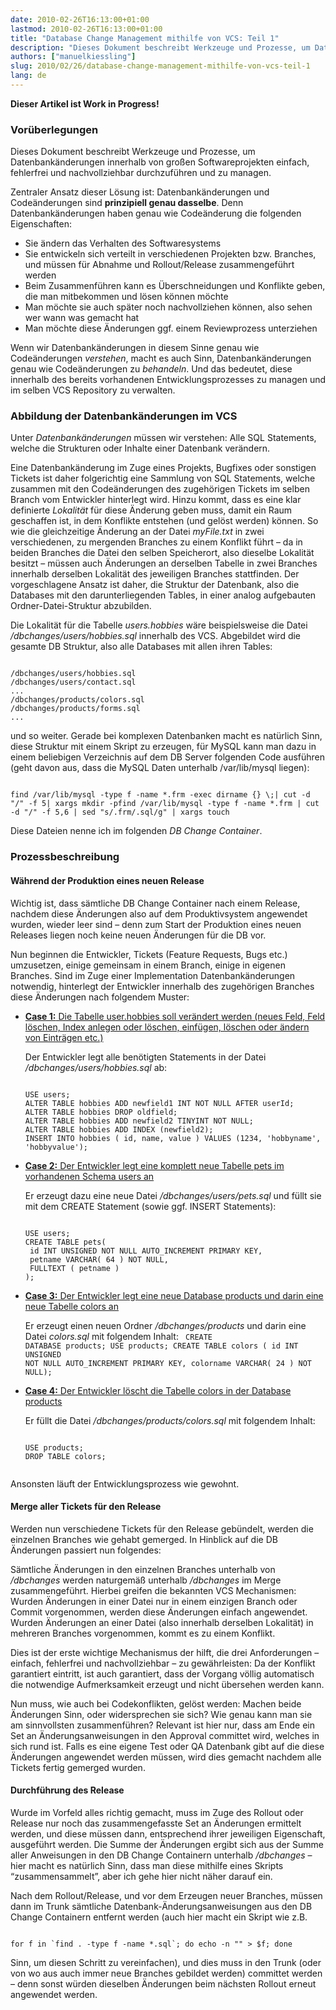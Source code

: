 ```yaml
---
date: 2010-02-26T16:13:00+01:00
lastmod: 2010-02-26T16:13:00+01:00
title: "Database Change Management mithilfe von VCS: Teil 1"
description: "Dieses Dokument beschreibt Werkzeuge und Prozesse, um Datenbankänderungen innerhalb von großen Softwareprojekten einfach, fehlerfrei und nachvollziehbar durchzuführen und zu managen."
authors: ["manuelkiessling"]
slug: 2010/02/26/database-change-management-mithilfe-von-vcs-teil-1
lang: de
---
```


<strong>Dieser Artikel ist Work in Progress!</strong>

<h3>Vorüberlegungen</h3>

Dieses Dokument beschreibt Werkzeuge und Prozesse, um Datenbankänderungen innerhalb von großen Softwareprojekten einfach, fehlerfrei und nachvollziehbar durchzuführen und zu managen.

Zentraler Ansatz dieser Lösung ist: Datenbankänderungen und Codeänderungen sind <strong>prinzipiell genau dasselbe</strong>. Denn Datenbankänderungen haben genau wie Codeänderung die folgenden Eigenschaften:

<ul>
 <li>Sie ändern das Verhalten des Softwaresystems</li>
 <li>Sie entwickeln sich verteilt in verschiedenen Projekten bzw. Branches, und müssen für Abnahme und Rollout/Release zusammengeführt werden</li>
 <li>Beim Zusammenführen kann es Überschneidungen und Konflikte geben, die man mitbekommen und lösen können möchte</li>
 <li>Man möchte sie auch später noch nachvollziehen können, also sehen wer wann was gemacht hat</li>
 <li>Man möchte diese Änderungen ggf. einem Reviewprozess unterziehen</li>
</ul>

Wenn wir Datenbankänderungen in diesem Sinne genau wie Codeänderungen <em>verstehen</em>, macht es auch Sinn, Datenbankänderungen genau wie Codeänderungen zu <em>behandeln</em>. Und das bedeutet, diese innerhalb des bereits vorhandenen Entwicklungsprozesses zu managen und im selben VCS Repository zu verwalten.

<h3>Abbildung der Datenbankänderungen im VCS</h3>

Unter <em>Datenbankänderungen</em> müssen wir verstehen: Alle SQL Statements, welche die Strukturen oder Inhalte einer Datenbank verändern.

Eine Datenbankänderung im Zuge eines Projekts, Bugfixes oder sonstigen Tickets ist daher folgerichtig eine Sammlung von SQL Statements, welche zusammen mit den Codeänderungen des zugehörigen Tickets im selben Branch vom Entwickler hinterlegt wird. Hinzu kommt, dass es eine klar definierte <em>Lokalität</em> für diese Änderung geben muss, damit ein Raum geschaffen ist, in dem Konflikte entstehen (und gelöst werden) können. So wie die gleichzeitige Änderung an der Datei <em>myFile.txt</em> in zwei verschiedenen, zu mergenden Branches zu einem Konflikt führt – da in beiden Branches die Datei den selben Speicherort, also dieselbe Lokalität besitzt – müssen auch Änderungen an derselben Tabelle in zwei Branches innerhalb derselben Lokalität des jeweiligen Branches stattfinden. Der vorgeschlagene Ansatz ist daher, die Struktur der Datenbank, also die Databases mit den darunterliegenden Tables, in einer analog aufgebauten Ordner-Datei-Struktur abzubilden.

Die Lokalität  für die Tabelle <em>users.hobbies</em> wäre beispielsweise die Datei <em>/dbchanges/users/hobbies.sql</em> innerhalb des VCS. Abgebildet wird die gesamte DB Struktur, also alle Databases mit allen ihren Tables:

<code>
/dbchanges/users/hobbies.sql
/dbchanges/users/contact.sql
...
/dbchanges/products/colors.sql
/dbchanges/products/forms.sql
...
</code>

und so weiter. Gerade bei komplexen Datenbanken macht es natürlich Sinn, diese Struktur mit einem Skript zu erzeugen, für MySQL kann man dazu in einem beliebigen Verzeichnis auf dem DB Server folgenden Code ausführen (geht davon aus, dass die MySQL Daten unterhalb /var/lib/mysql liegen):

<code>
find /var/lib/mysql -type f -name *.frm -exec dirname {} \;| cut -d "/" -f 5| xargs mkdir -pfind /var/lib/mysql -type f -name *.frm | cut -d "/" -f 5,6 | sed "s/.frm/.sql/g" | xargs touch
</code>

Diese Dateien nenne ich im folgenden <em>DB Change Container</em>.

<h3>Prozessbeschreibung</h3>

<h4>Während der Produktion eines neuen Release</h4>

Wichtig ist, dass sämtliche DB Change Container nach einem Release, nachdem diese Änderungen also auf dem Produktivsystem angewendet wurden, wieder leer sind – denn zum Start der Produktion eines neuen Releases liegen noch keine neuen Änderungen für die DB vor.

Nun beginnen die Entwickler, Tickets (Feature Requests, Bugs etc.) umzusetzen, einige gemeinsam in einem Branch, einige in eigenen Branches. Sind im Zuge einer Implementation Datenbankänderungen notwendig, hinterlegt der Entwickler innerhalb des zugehörigen Branches diese Änderungen nach folgendem Muster:

<ul>
 <li><u><strong>Case 1:</strong> Die Tabelle user.hobbies soll verändert werden (neues Feld, Feld löschen, Index anlegen oder löschen, einfügen, löschen oder ändern von Einträgen etc.)</u>

  Der Entwickler legt alle benötigten Statements in der Datei <em>/dbchanges/users/hobbies.sql</em> ab:

  <code>
USE users;
ALTER TABLE hobbies ADD newfield1 INT NOT NULL AFTER userId;
ALTER TABLE hobbies DROP oldfield;
ALTER TABLE hobbies ADD newfield2 TINYINT NOT NULL;
ALTER TABLE hobbies ADD INDEX (newfield2);
INSERT INTO hobbies ( id, name, value ) VALUES (1234, 'hobbyname', 'hobbyvalue');
  </code>
 </li>

 <li><u><strong>Case 2:</strong> Der Entwickler legt eine komplett neue Tabelle pets im vorhandenen Schema users an</u>

  Er erzeugt dazu eine neue Datei <em>/dbchanges/users/pets.sql</em> und füllt sie mit dem CREATE Statement (sowie ggf. INSERT Statements):

  <code>
USE users;
CREATE TABLE pets(
 id INT UNSIGNED NOT NULL AUTO_INCREMENT PRIMARY KEY,
 petname VARCHAR( 64 ) NOT NULL,
 FULLTEXT ( petname )
);
  </code>
 </li>

 <li><u><strong>Case 3:</strong> Der Entwickler legt eine neue Database products und darin eine neue Tabelle colors an</u>

   Er erzeugt einen neuen Ordner <em>/dbchanges/products</em> und darin eine Datei <em>colors.sql</em> mit folgendem Inhalt:
   <code>
CREATE DATABASE products;
USE products;
CREATE TABLE colors (
 id INT UNSIGNED NOT NULL AUTO_INCREMENT PRIMARY KEY,
 colorname VARCHAR( 24 ) NOT NULL);
   </code>
 </li>

 <li><u><strong>Case 4:</strong> Der Entwickler löscht die Tabelle colors in der Database products</u>

   Er füllt die Datei <em>/dbchanges/products/colors.sql</em> mit folgendem Inhalt:

  <code>
USE products;
DROP TABLE colors;
  </code>
 </li>
</ul>

Ansonsten läuft der Entwicklungsprozess wie gewohnt.

<h4>Merge aller Tickets für den Release</h4>

Werden nun verschiedene Tickets für den Release gebündelt, werden die einzelnen Branches wie gehabt gemerged. In Hinblick auf die DB Änderungen passiert nun folgendes:

Sämtliche Änderungen in den einzelnen Branches unterhalb von <em>/dbchanges</em> werden naturgemäß unterhalb <em>/dbchanges</em> im Merge zusammengeführt. Hierbei greifen die bekannten VCS Mechanismen: Wurden Änderungen in einer Datei nur in einem einzigen Branch oder Commit vorgenommen, werden diese Änderungen einfach angewendet. Wurden Änderungen an einer Datei (also innerhalb derselben Lokalität) in mehreren Branches vorgenommen, kommt es zu einem Konflikt.

Dies ist der erste wichtige Mechanismus der hilft, die drei Anforderungen – einfach, fehlerfrei und nachvollziehbar – zu gewährleisten: Da der Konflikt garantiert eintritt, ist auch garantiert, dass der Vorgang völlig automatisch die notwendige Aufmerksamkeit erzeugt und nicht übersehen werden kann.

Nun muss, wie auch bei Codekonflikten, gelöst werden: Machen beide Änderungen Sinn, oder widersprechen sie sich? Wie genau kann man sie am sinnvollsten zusammenführen? Relevant ist hier nur, dass am Ende ein Set an Änderungsanweisungen in den Approval committet wird, welches in sich rund ist. Falls es eine eigene Test oder QA Datenbank gibt auf die diese Änderungen angewendet werden müssen, wird dies gemacht nachdem alle Tickets fertig gemerged wurden.

<h4>Durchführung des Release</h4>

Wurde im Vorfeld alles richtig gemacht, muss im Zuge des Rollout oder Release nur noch das zusammengefasste Set an Änderungen ermittelt werden, und diese müssen dann, entsprechend ihrer jeweiligen Eigenschaft, ausgeführt werden. Die Summe der Änderungen ergibt sich aus der Summe aller Anweisungen in den DB Change Containern unterhalb <em>/dbchanges</em> – hier macht es natürlich Sinn, dass man diese mithilfe eines Skripts “zusammensammelt”, aber ich gehe hier nicht näher darauf ein.

Nach dem Rollout/Release, und vor dem Erzeugen neuer Branches, müssen dann im Trunk sämtliche Datenbank-Änderungsanweisungen aus den DB Change Containern entfernt werden (auch hier macht ein Skript wie z.B.

<code>
for f in `find . -type f -name *.sql`; do echo -n "" &gt; $f; done
</code>

Sinn, um diesen Schritt zu vereinfachen), und dies muss in den Trunk (oder von wo aus auch immer neue Branches gebildet werden) committet werden – denn sonst würden dieselben Änderungen beim nächsten Rollout erneut angewendet werden.
